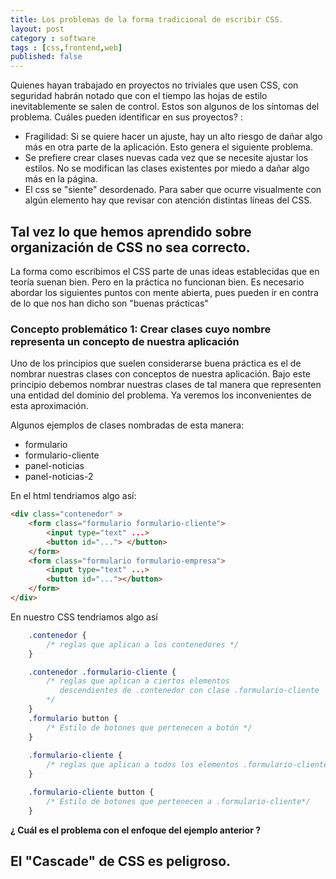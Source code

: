 ```yaml
---
title: Los problemas de la forma tradicional de escribir CSS. 
layout: post
category : software
tags : [css,frontend,web]
published: false
---
```


Quienes hayan trabajado en proyectos no triviales que usen CSS, con seguridad habrán notado que con el tiempo las hojas de estilo inevitablemente se salen de control. Estos son algunos de los síntomas del problema. Cuáles pueden identificar en sus proyectos? :

- Fragilidad: Si se quiere hacer un ajuste, hay un alto riesgo de dañar algo más en otra parte de la aplicación. Esto genera el siguiente problema.
- Se prefiere crear clases nuevas cada vez que se necesite ajustar los estilos. No se modifican las clases existentes por miedo a dañar algo más en la página. 
- El css se "siente" desordenado. Para saber que ocurre visualmente con algún elemento hay que revisar con atención distintas líneas del CSS.

## Tal vez lo que hemos aprendido sobre organización de CSS no sea correcto.

La forma como escribimos el CSS parte de unas ideas establecidas que en teoría suenan bien. Pero en la práctica no funcionan bien. Es necesario abordar los siguientes puntos con mente abierta, pues pueden ir en contra de lo que nos han dicho son "buenas prácticas"

### Concepto problemático 1: Crear clases cuyo nombre representa un concepto de nuestra aplicación

Uno de los principios que suelen considerarse buena práctica es el de nombrar nuestras clases con conceptos de nuestra aplicación. Bajo este principio debemos nombrar nuestras clases de tal manera que representen una entidad del dominio del problema. Ya veremos los inconvenientes de esta aproximación.

Algunos ejemplos de clases nombradas de esta manera:

- formulario
- formulario-cliente
- panel-noticias
- panel-noticias-2

En el html tendriamos algo así:

```html
<div class="contenedor" >
    <form class="formulario formulario-cliente">
        <input type="text" ...>
        <button id="..."> </button>
    </form>
    <form class="formulario formulario-empresa">
        <input type="text" ...>
        <button id="..."></button>
    </form>
</div>
```

En nuestro CSS tendriamos algo así

```css
    .contenedor {
        /* reglas que aplican a los contenedores */
    }

    .contenedor .formulario-cliente {
        /* reglas que aplican a ciertos elementos
           descendientes de .contenedor con clase .formulario-cliente
        */
    }
    .formulario button {
        /* Estilo de botones que pertenecen a botón */
    }
    
    .formulario-cliente {
        /* reglas que aplican a todos los elementos .formulario-cliente */
    }

    .formulario-cliente button {
        /* Estilo de botones que pertenecen a .formulario-cliente*/
    }

```


**¿ Cuál es el problema con el enfoque del ejemplo anterior ?**




## El "Cascade" de CSS es peligroso.





